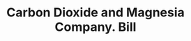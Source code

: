 ---
doi: 10.7916/D84T7WG7
date_other: '1900'
date_other_textual: '1900'
form: printed ephemera
genre:
- Invoices
name:
- Carbon Dioxide and Magnesia Company
object_in_context_url: https://biggert.cul.columbia.edu/items/view/ave_biggert_01387
subject_hierarchical_geographic:
- Philadelphia, Pennsylvania, United States
subject_name:
- Carbon Dioxide and Magnesia Company
title: Carbon Dioxide and Magnesia Company. Bill
sort_title: Carbon Dioxide and Magnesia Company. Bill
call_number: ave_biggert_01387
coordinates:
- 40.00944444444445,-75.13333333333334
pid: ave_biggert_01387
identifiers: ave_biggert_01387
thumbnail: https://derivativo-1.library.columbia.edu/iiif/2/ldpd:344576/full/!256,256/0/native.jpg
permalink: /biggert/ave_biggert_01387/
layout: iiif-image-page
---